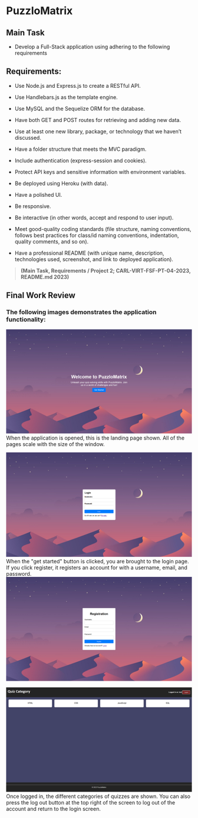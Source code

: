 # PuzzloMatrix
## Main Task

* Develop a Full-Stack application using adhering to the following requirements

## Requirements:

* Use Node.js and Express.js to create a RESTful API.

* Use Handlebars.js as the template engine.

* Use MySQL and the Sequelize ORM for the database.

* Have both GET and POST routes for retrieving and adding new data.

* Use at least one new library, package, or technology that we haven’t discussed.

* Have a folder structure that meets the MVC paradigm.

* Include authentication (express-session and cookies).

* Protect API keys and sensitive information with environment variables.

* Be deployed using Heroku (with data).

* Have a polished UI.

* Be responsive.

* Be interactive (in other words, accept and respond to user input).

* Meet good-quality coding standards (file structure, naming conventions, follows best practices for class/id naming conventions, indentation, quality comments, and so on).

* Have a professional README (with unique name, description, technologies used, screenshot, and link to deployed application).

> **(Main Task, Requirements / Project 2; CARL-VIRT-FSF-PT-04-2023, README.md 2023)** 

## Final Work Review

### The following images demonstrates the application functionality:
![application starting page](/src/assets/image.png)
When the application is opened, this is the landing page shown. All of the pages scale with the size of the window.

![Login page](/src/assets/image-1.png)
When the "get started" button is clicked, you are brought to the login page. If you click register, it registers an account for with a username, email, and password.
![Alt text](/src/assets/image-3.png)

![Quiz categories](/src/assets/image-2.png)
Once logged in, the different categories of quizzes are shown. You can also press the log out button at the top right of the screen to log out of the account and return to the login screen.